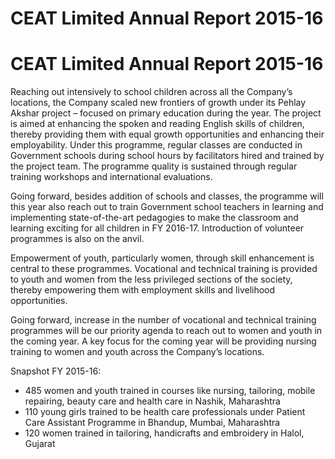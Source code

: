# CEAT Limited Annual Report 2015-16

# CEAT Limited Annual Report 2015-16

Reaching out intensively to school children across all the Company’s locations, the Company scaled new frontiers of growth under its Pehlay Akshar project – focused on primary education during the year. The project is aimed at enhancing the spoken and reading English skills of children, thereby providing them with equal growth opportunities and enhancing their employability. Under this programme, regular classes are conducted in Government schools during school hours by facilitators hired and trained by the project team. The programme quality is sustained through regular training workshops and international evaluations.

Going forward, besides addition of schools and classes, the programme will this year also reach out to train Government school teachers in learning and implementing state-of-the-art pedagogies to make the classroom and learning exciting for all children in FY 2016-17. Introduction of volunteer programmes is also on the anvil.

Empowerment of youth, particularly women, through skill enhancement is central to these programmes. Vocational and technical training is provided to youth and women from the less privileged sections of the society, thereby empowering them with employment skills and livelihood opportunities.

Going forward, increase in the number of vocational and technical training programmes will be our priority agenda to reach out to women and youth in the coming year. A key focus for the coming year will be providing nursing training to women and youth across the Company’s locations.

Snapshot FY 2015-16:

- 485 women and youth trained in courses like nursing, tailoring, mobile repairing, beauty care and health care in Nashik, Maharashtra
- 110 young girls trained to be health care professionals under Patient Care Assistant Programme in Bhandup, Mumbai, Maharashtra
- 120 women trained in tailoring, handicrafts and embroidery in Halol, Gujarat